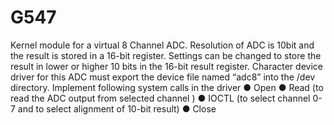 # G547
Kernel module for a virtual 8 Channel ADC. Resolution of ADC is 10bit and the result is
stored in a 16-bit register. Settings can be changed to store the result in lower or higher 10 bits in
the 16-bit result register. Character device driver for this ADC must export the device file named
“adc8” into the /dev directory. Implement following system calls in the driver
● Open
● Read (to read the ADC output from selected channel )
● IOCTL (to select channel 0-7 and to select alignment of 10-bit result)
● Close
